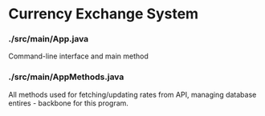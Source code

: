 # Currency Exchange System

### ./src/main/App.java
Command-line interface and main method

### ./src/main/AppMethods.java
All methods used for fetching/updating rates from API, managing database entires - backbone for this program.
